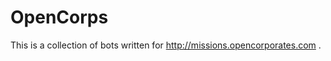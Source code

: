 OpenCorps
=========


This is a collection of bots written for http://missions.opencorporates.com .

